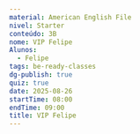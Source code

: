 ```yaml
---
material: American English File
nivel: Starter
conteúdo: 3B
nome: VIP Felipe
Alunos:
  - Felipe
tags: be-ready-classes
dg-publish: true
quiz: true
date: 2025-08-26
startTime: 08:00
endTime: 09:00
title: VIP Felipe
---
```

